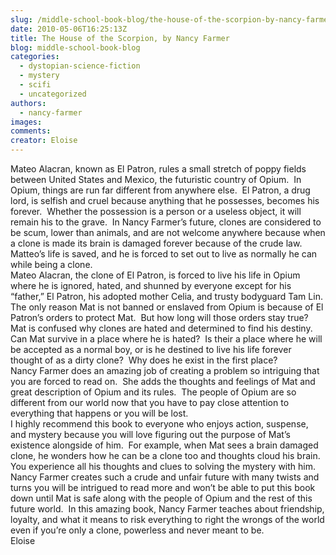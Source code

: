 ```yaml
---
slug: /middle-school-book-blog/the-house-of-the-scorpion-by-nancy-farmer
date: 2010-05-06T16:25:13Z
title: The House of the Scorpion, by Nancy Farmer
blog: middle-school-book-blog
categories:
  - dystopian-science-fiction
  - mystery
  - scifi
  - uncategorized
authors:
  - nancy-farmer
images:
comments:
creator: Eloise
---
```


 Mateo Alacran, known as El Patron, rules a small stretch of poppy fields between United States and Mexico, the futuristic country of Opium.  In Opium, things are run far different from anywhere else.  El Patron, a drug lord, is selfish and cruel because anything that he possesses, becomes his forever.  Whether the possession is a person or a useless object, it will remain his to the grave.  In Nancy Farmer’s future, clones are considered to be scum, lower than animals, and are not welcome anywhere because when a clone is made its brain is damaged forever because of the crude law.  Matteo’s life is saved, and he is forced to set out to live as normally he can while being a clone.<br />Mateo Alacran, the clone of El Patron, is forced to live his life in Opium where he is ignored, hated, and shunned by everyone except for his “father,” El Patron, his adopted mother Celia, and trusty bodyguard Tam Lin.  The only reason Mat is not banned or enslaved from Opium is because of El Patron’s orders to protect Mat.  But how long will those orders stay true?  Mat is confused why clones are hated and determined to find his destiny.  Can Mat survive in a place where he is hated?  Is their a place where he will be accepted as a normal boy, or is he destined to live his life forever thought of as a dirty clone?  Why does he exist in the first place?<br />Nancy Farmer does an amazing job of creating a problem so intriguing that you are forced to read on.  She adds the thoughts and feelings of Mat and great description of Opium and its rules.  The people of Opium are so different from our world now that you have to pay close attention to everything that happens or you will be lost.<br />I highly recommend this book to everyone who enjoys action, suspense, and mystery because you will love figuring out the purpose of Mat’s existence alongside of him.  For example, when Mat sees a brain damaged clone, he wonders how he can be a clone too and thoughts cloud his brain.  You experience all his thoughts and clues to solving the mystery with him.  Nancy Farmer creates such a crude and unfair future with many twists and turns you will be intrigued to read more and won’t be able to put this book down until Mat is safe along with the people of Opium and the rest of this future world.  In this amazing book, Nancy Farmer teaches about friendship, loyalty, and what it means to risk everything to right the wrongs of the world even if you’re only a clone, powerless and never meant to be.<br />Eloise<br />
